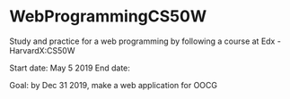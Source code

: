 # WebProgrammingCS50W
Study and practice for a web programming by following a course at Edx - HarvardX:CS50W

Start date: May 5 2019
End date: 

Goal: by Dec 31 2019, make a web application for OOCG
